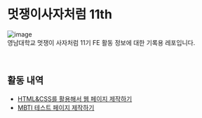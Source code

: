 # 멋쟁이사자처럼 11th

![image](https://user-images.githubusercontent.com/44726494/228898648-e018dc0a-f295-4495-93d2-798d199dd84f.png)
<br />
영남대학교 멋쟁이 사자처럼 11기 FE 활동 정보에 대한 기록용 레포입니다.

<br />

## 활동 내역
- [HTML&CSS를 활용해서 웹 페이지 제작하기](https://github.com/BangDori/LIKELION-11th/tree/master/HTML%26CSS)
- [MBTI 테스트 페이지 제작하기](https://github.com/BangDori/LIKELION-11th/tree/master/FE%20Session%201)
